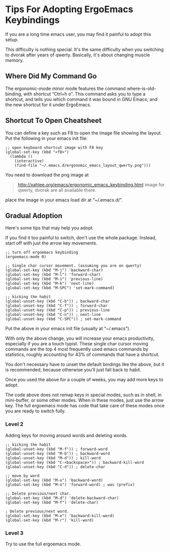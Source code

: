 # Tips For Adopting ErgoEmacs Keybindings #

If you are a long time emacs user, you may find it painful to adopt this setup.

This difficulty is nothing special. It's the same difficulty when you switching to dvorak after years of qwerty. Basically, it's about changing muscle memory.

## Where Did My Command Go ##

The ergonomic-mode minor mode features the command where-is-old-binding, with shortcut “Ctrl+h o”. This command asks you to type a shortcut, and tells you which command it was bound in GNU Emacs, and the new shortcut for it under ErgoEmacs.

## Shortcut To Open Cheatsheet ##

You can define a key such as F8 to open the image file showing the layout.
Put the following in your emacs init file:

```
;; open keyboard shortcut image with F8 key
(global-set-key (kbd "<f8>")
  (lambda ()
    (interactive)
    (find-file "~/.emacs.d/ergonomic_emacs_layout_qwerty.png")))
```

You need to download the png image at
> http://xahlee.org/emacs/ergonomic_emacs_keybinding.html
image for qwerty, dvorak are all available there.

place the image in your emacs load dir at “~/.emacs.d/”.

## Gradual Adoption ##

Here's some tips that may help you adopt.

If you find it too painful to switch, don't use the whole package. Instead, start off with just the arrow key movements.

```
;; turn off ergoemacs keybinding
(ergoemacs-mode 0)

;; Single char cursor movement. (assuming you are on qwerty)
(global-set-key (kbd "M-j") 'backward-char)
(global-set-key (kbd "M-l") 'forward-char)
(global-set-key (kbd "M-i") 'previous-line)
(global-set-key (kbd "M-k") 'next-line)
(global-set-key (kbd "M-SPC") 'set-mark-command)

;; kicking the habit
(global-unset-key (kbd "C-b")) ; backward-char
(global-unset-key (kbd "C-f")) ; forward-char
(global-unset-key (kbd "C-p")) ; previous-line
(global-unset-key (kbd "C-n")) ; next-line
(global-unset-key (kbd "C-SPC")) ; set-mark-command
```

Put the above in your emacs init file (usually at “~/.emacs”).

With only the above change, you will increase your emacs productivity, especially if you are a touch typist. These single char cursor moving commands are the top 4 most frequently used emacs commands by statistics, roughly accounting for 43% of commands that have a shortcut.

You don't necessary have to unset the default bindings like the above, but it is recommended, because otherwise you'll just fall back to habit.

Once you used the above for a couple of weeks, you may add more keys to adopt.

The code above does not remap keys in special modes, such as in shell, in mini-buffer, or some other modes. When in these modes, just use the arrow key. The full ergoemacs mode has code that take care of these modes once you are ready to switch fully.

### Level 2 ###

Adding keys for moving around words and deleting words.

```
;; kicking the habit
(global-unset-key (kbd "M-f")) ; forward-word
(global-unset-key (kbd "M-b")) ; backward-word
(global-unset-key (kbd "M-d")) ; kill-word
(global-unset-key (kbd "C-<backspace>")) ; backward-kill-word
(global-unset-key (kbd "C-d")) ; delete-char

;; move by word
(global-set-key (kbd "M-u") 'backward-word)
(global-set-key (kbd "M-o") 'forward-word) ; was (prefix)

;; Delete previous/next char.
(global-set-key (kbd "M-d") 'delete-backward-char)
(global-set-key (kbd "M-f") 'delete-char)

; Delete previous/next word.
(global-set-key (kbd "M-e") 'backward-kill-word)
(global-set-key (kbd "M-r") 'kill-word)
```

### Level 3 ###

Try to use the full ergoemacs mode.